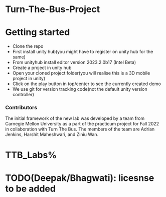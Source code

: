 # Turn-The-Bus-Project


# Getting started
- Clone the repo 
- First install unity hub(you might have to register on unity hub for the same)
- From unityhub install editor version 2023.2.0b17 (Intel Beta)
- Create a project in unity hub
- Open your cloned project folder(you will realise this is a 3D mobile project in unity)
- Click on the play button in top/center to see the currently created demo
- We use git for version tracking code(not the default unity version controller)

### Contributors
The initial framework of the new lab was developed by a team from Carnegie Mellon University as a part of the practicum project for Fall 2022 in collaboration with Turn The Bus. The members of the team are Adrian Jenkins, Harshit Maheshwari, and Ziniu Wan.
# TTB_Labs%    
# TODO(Deepak/Bhagwati): licesnse to be added
